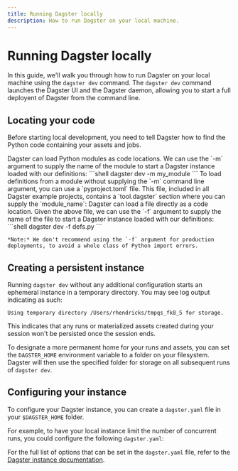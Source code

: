 ```yaml
---
title: Running Dagster locally
description: How to run Dagster on your local machine.
---
```


# Running Dagster locally

In this guide, we'll walk you through how to run Dagster on your local machine using the `dagster dev` command.  The `dagster dev` command launches the Dagster UI and the Dagster daemon, allowing you to start a full deployent of Dagster from the command line.

## Locating your code

Before starting local development, you need to tell Dagster how to find the Python code containing your assets and jobs.

<Tabs>
  <TabItem value="module" label="From a module">
    Dagster can load Python modules as code locations.
    <CodeExample filePath="guides/tbd/definitions.py" language="python" title="my_module/__init__.py" />
    We can use the `-m` argument to supply the name of the module to start a Dagster instance loaded with our definitions:
    ```shell
    dagster dev -m my_module
    ```

  </TabItem>
  <TabItem value="without-args" label="Without command line arguments">
    To load definitions from a module without supplying the `-m` command line argument, you can use a `pyproject.toml` file. This file, included in all Dagster example projects, contains a `tool.dagster` section where you can supply the `module_name`:
    <CodeExample filePath="guides/tbd/pyproject.toml" language="toml" title="pyproject.toml" />


  </TabItem>
  <TabItem value="file" label="From a file">
    Dagster can load a file directly as a code location.
    <CodeExample filePath="guides/tbd/definitions.py" language="python" title="definitions.py" />
    Given the above file, we can use the `-f` argument to supply the name of the file to start a Dagster instance loaded with our definitions:
    ```shell
    dagster dev -f defs.py
    ```

    *Note:* We don't recommend using the `-f` argument for production deployments, to avoid a whole class of Python import errors.

  </TabItem>
</Tabs>

## Creating a persistent instance

Running `dagster dev` without any additional configuration starts an ephemeral instance in a temporary directory.  You may see log output indicating as such:
```shell
Using temporary directory /Users/rhendricks/tmpqs_fk8_5 for storage.
```
This indicates that any runs or materialized assets created during your session won't be persisted once the session ends.

To designate a more permanent home for your runs and assets, you can set the `DAGSTER_HOME` environment variable to a folder on your filesystem. Dagster will then use the specified folder for storage on all subsequent runs of `dagster dev`.

## Configuring your instance

To configure your Dagster instance, you can create a `dagster.yaml` file in your `$DAGSTER_HOME` folder.

For example, to have your local instance limit the number of concurrent runs, you could configure the following `dagster.yaml`:
    <CodeExample filePath="guides/tbd/dagster.yaml" language="yaml" title="$DAGSTER_HOME/dagster.yaml" />


For the full list of options that can be set in the `dagster.yaml` file, refer to the [Dagster instance documentation](/todo).

